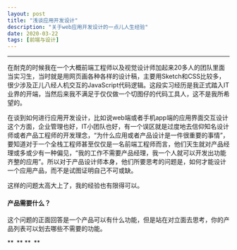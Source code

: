 ```yaml
---
layout: post
title: "浅谈应用开发设计"
description: "关于web应用开发设计的一点儿人生经验"
date: 2020-03-22
tags: [前端与设计]
---
```


** **

在耐克的时候我在一个大概前端工程师以及视觉设计师加起来20多人的团队里面当实习生，当时就是用网页画各种各样的设计稿，主要用Sketch和CSS比较多，很少涉及正儿八经人机交互的JavaScript代码逻辑。这段实习经历是我正式踏入IT业界的开端，当然后来我不满足于仅仅做一个切图仔的代码工具人，这不是我所希望的。

<!--more-->

在谈到如何进行应用开发设计，比如说web端或者手机app端的应用界面交互设计这个方面，企业管理也好，IT小团队也好，有一个误区就是过度地去信仰知名设计师或者产品工程师的开发理念，“为什么应用或者产品设计是一件很重要的事情”，要知道对于一个全栈工程师甚至仅仅是一名前端工程师而言，他们天生就对产品经理或多或少有一种偏见，“我的工作不需要产品经理，我一个人就可以开发出功能齐整的应用”。所以对于产品设计师本身，他们所要思考的问题是，如何才能设计一个应用产品，而不是试图证明自己不可或缺。

这样的问题太高大上了，我的经验也有限得可以。



#### 产品需要什么？

这个问题的正面回答是一个产品可以有什么功能，但是站在对立面去思考，你的产品列表可以划去哪些不需要的功能。





** ** ** **
